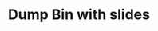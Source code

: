 ---
ee_id_thing: '4357'
site: '1'
type: '2'
inv_num: 2016-058
url: 2016-058-dump-bin-with-slides
title: Dump Bin with slides
year: '2016'
display_year: '2016'
medium: Palay Display Industries folding dump table, Fuck Negativity Slides (SRF-032)
dims: 30.75 x 47 x 24 in
pitch: ''
ps: ''
live_url: ''
related: "[4305] [2015-164-fuck-negativity-slides-srf-032] 2015-164 Fuck Negativity
  Slides (SRF-032)"
youtube: ''
related_code: ''
imgs: dunks-slides-2016-058-full-database-ih.jpg
subheading: ''
download: ''
add_credit: ''
commission: ''
layout: things-i-made
---